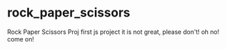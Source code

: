 # rock_paper_scissors
Rock Paper Scissors Proj
    first js project
    it is not great, please don't! oh no! come on!
